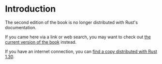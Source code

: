 # Introduction

The second edition of the book is no longer distributed with Rust's documentation.

If you came here via a link or web search, you may want to check out [the current
version of the book](../ch00-00-introduction.html) instead.

If you have an internet connection, you can [find a copy distributed with
Rust
1.30](https://doc.rust-lang.org/1.30.0/book/second-edition/ch00-00-introduction.html).